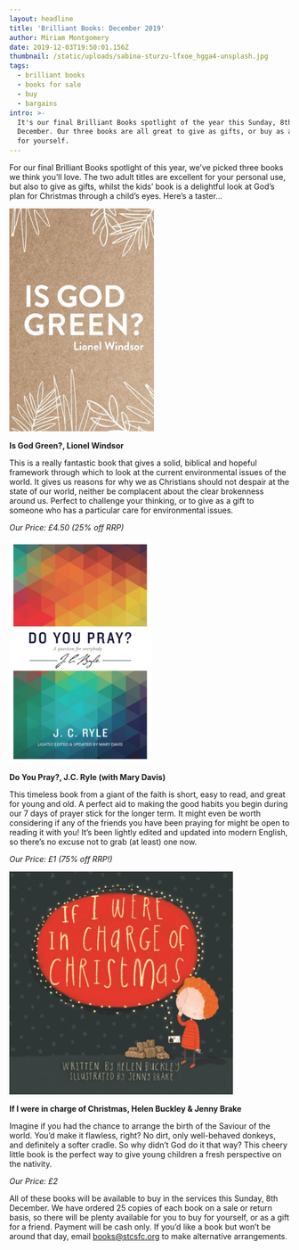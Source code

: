 ```yaml
---
layout: headline
title: 'Brilliant Books: December 2019'
author: Miriam Montgomery
date: 2019-12-03T19:50:01.156Z
thumbnail: /static/uploads/sabina-sturzu-lfxoe_hgga4-unsplash.jpg
tags:
  - brilliant books
  - books for sale
  - buy
  - bargains
intro: >-
  It's our final Brilliant Books spotlight of the year this Sunday, 8th
  December. Our three books are all great to give as gifts, or buy as a treat
  for yourself.
---
```

For our final Brilliant Books spotlight of this year, we’ve picked three books we think you’ll love. The two adult titles are excellent for your personal use, but also to give as gifts, whilst the kids’ book is a delightful look at God’s plan for Christmas through a child’s eyes. Here’s a taster...

<img 
class="img-responsive"
style="max-height: 400px; width: auto;margin-right: auto;margin-left: auto;"
src="/static/uploads/is-god-green.jpg"
alt="Is God Green" 
/>

**Is God Green?, Lionel Windsor**

This is a really fantastic book that gives a solid, biblical and hopeful framework through which to look at the current environmental issues of the world. It gives us reasons for why we as Christians should not despair at the state of our world, neither be complacent about the clear brokenness around us. Perfect to challenge your thinking, or to give as a gift to someone who has a particular care for environmental issues.

_Our Price: £4.50 (25% off RRP)_

<img 
class="img-responsive"
style="max-height: 400px; width: auto;margin-right: auto;margin-left: auto;"
src="/static/uploads/do-you-pray.jpg"
alt="Do You Pray" 
/>

**Do You Pray?, J.C. Ryle (with Mary Davis)**

This timeless book from a giant of the faith is short, easy to read, and great for young and old. A perfect aid to making the good habits you begin during our 7 days of prayer stick for the longer term. It might even be worth considering if any of the friends you have been praying for might be open to reading it with you! It’s been lightly edited and updated into modern English, so there’s no excuse not to grab (at least) one now. 

_Our Price: £1 (75% off RRP!)_

<img 
class="img-responsive"
style="max-height: 400px; width: auto;margin-right: auto;margin-left: auto;"
src="/static/uploads/if-I-were-in-charge-of-Christmas.jpg"
alt="If I were in charge of Christmas" 
/>

**If I were in charge of Christmas, Helen Buckley & Jenny Brake**

Imagine if you had the chance to arrange the birth of the Saviour of the world. You’d make it flawless, right? No dirt, only well-behaved donkeys, and definitely a softer cradle. So why didn’t God do it that way? This cheery little book is the perfect way to give young children a fresh perspective on the nativity.

_Our Price: £2_

All of these books will be available to buy in the services this Sunday, 8th December. We have ordered 25 copies of each book on a sale or return basis, so there will be plenty available for you to buy for yourself, or as a gift for a friend. Payment will be cash only. If you’d like a book but won’t be around that day, email [books@stcsfc.org](mailto:books@stcsfc.org) to make alternative arrangements.
